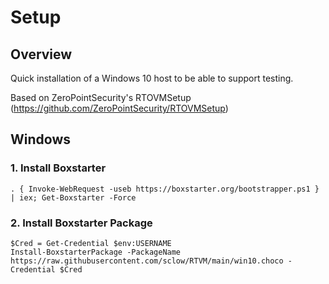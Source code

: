 # Setup
## Overview
Quick installation of a Windows 10 host to be able to support testing. 

Based on ZeroPointSecurity's RTOVMSetup (https://github.com/ZeroPointSecurity/RTOVMSetup)

## Windows

### 1. Install Boxstarter
```
. { Invoke-WebRequest -useb https://boxstarter.org/bootstrapper.ps1 } | iex; Get-Boxstarter -Force
```

### 2. Install Boxstarter Package
```
$Cred = Get-Credential $env:USERNAME
Install-BoxstarterPackage -PackageName https://raw.githubusercontent.com/sclow/RTVM/main/win10.choco -Credential $Cred
```


